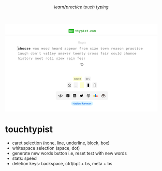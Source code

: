 <h6 align="center">learn/practice touch typing</h6>

<br/>
<img src="./assets/images/v0.3.0.png">
<br/>

# touchtypist
- caret selection (none, line, underline, block, box)
- whitespace selection (space, dot)
- generate new words button i.e, reset test with new words
- stats: speed
- deletion keys: backspace, ctrl/opt + bs, meta + bs
